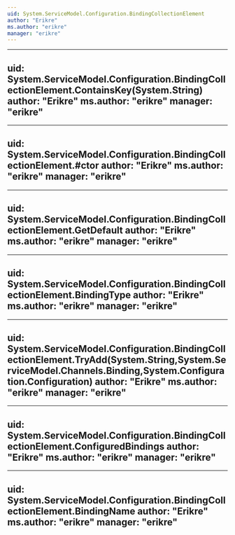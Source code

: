 ```yaml
---
uid: System.ServiceModel.Configuration.BindingCollectionElement
author: "Erikre"
ms.author: "erikre"
manager: "erikre"
---
```


---
uid: System.ServiceModel.Configuration.BindingCollectionElement.ContainsKey(System.String)
author: "Erikre"
ms.author: "erikre"
manager: "erikre"
---

---
uid: System.ServiceModel.Configuration.BindingCollectionElement.#ctor
author: "Erikre"
ms.author: "erikre"
manager: "erikre"
---

---
uid: System.ServiceModel.Configuration.BindingCollectionElement.GetDefault
author: "Erikre"
ms.author: "erikre"
manager: "erikre"
---

---
uid: System.ServiceModel.Configuration.BindingCollectionElement.BindingType
author: "Erikre"
ms.author: "erikre"
manager: "erikre"
---

---
uid: System.ServiceModel.Configuration.BindingCollectionElement.TryAdd(System.String,System.ServiceModel.Channels.Binding,System.Configuration.Configuration)
author: "Erikre"
ms.author: "erikre"
manager: "erikre"
---

---
uid: System.ServiceModel.Configuration.BindingCollectionElement.ConfiguredBindings
author: "Erikre"
ms.author: "erikre"
manager: "erikre"
---

---
uid: System.ServiceModel.Configuration.BindingCollectionElement.BindingName
author: "Erikre"
ms.author: "erikre"
manager: "erikre"
---
